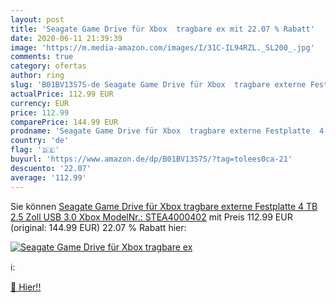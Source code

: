 ```yaml
---
layout: post
title: 'Seagate Game Drive für Xbox  tragbare ex mit 22.07 % Rabatt'
date: 2020-06-11 21:39:39
image: 'https://m.media-amazon.com/images/I/31C-IL94RZL._SL200_.jpg'
comments: true
category: ofertas
author: ring
slug: 'B01BV13S7S-de Seagate Game Drive für Xbox  tragbare externe Festplatte  4 TB  2.5 Zoll  USB 3.0  Xbox  ModelNr.: STEA4000402'
actualPrice: 112.99 EUR
currency: EUR
price: 112.99
comparePrice: 144.99 EUR
prodname: 'Seagate Game Drive für Xbox  tragbare externe Festplatte  4 TB  2.5 Zoll  USB 3.0  Xbox  ModelNr.: STEA4000402'
country: 'de'
flag: '🇩🇪'
buyurl: 'https://www.amazon.de/dp/B01BV13S7S/?tag=tolees0ca-21'
descuento: '22.07'
average: '112.99'
---
```


Sie können [Seagate Game Drive für Xbox  tragbare externe Festplatte  4 TB  2.5 Zoll  USB 3.0  Xbox  ModelNr.: STEA4000402](https://www.amazon.de/dp/B01BV13S7S/?tag=tolees0ca-21) mit Preis 112.99 EUR (original: 144.99 EUR) 22.07 % Rabatt hier:

[![Seagate Game Drive für Xbox  tragbare ex](https://m.media-amazon.com/images/I/31C-IL94RZL._SL200_.jpg)](https://www.amazon.de/dp/B01BV13S7S/?tag=tolees0ca-21)

ℹ️:


[🛒 Hier!!](https://www.amazon.de/dp/B01BV13S7S/?tag=tolees0ca-21)
